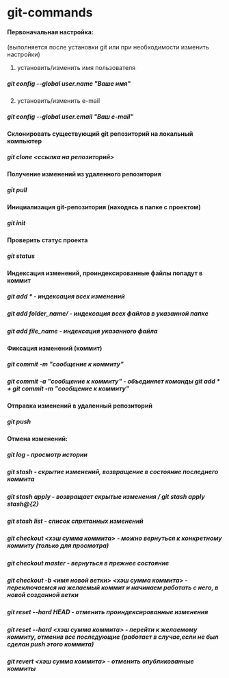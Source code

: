 # git-commands
#### Первоначальная настройка: 
(выполняется после установки git или при необходимости изменить настройки)
1. установить/изменить имя пользователя
##### git config --global user.name "Ваше имя"

2. установить/изменить e-mail
##### git config --global user.email "Ваш e-mail"

#### Склонировать существующий git репозиторий на локальный компьютер
##### git clone <ссылка на репозиторий>

#### Получение изменений из удаленного репозитория
##### git pull

#### Инициализация git-репозитория (находясь в папке с проектом)
##### git  init

#### Проверить статус проекта
##### git status

#### Индексация изменений, проиндексированные файлы попадут в коммит
##### git add * - индексация всех изменений
##### git add folder_name/ - индексация всех файлов в указанной папке
##### git add file_name - индексация указанного файла

#### Фиксация изменений (коммит)
##### git commit -m "сообщение к коммиту" 
##### git commit -a "сообщение к коммиту" - объединяет команды git add * + git commit -m "сообщение к коммиту"

#### Отправка изменений в удаленный репозиторий
##### git push  

#### Отмена изменений:
##### git log - просмотр истории

##### git stash - скрытие изменений, возвращение в состояние последнего коммита
##### git stash apply - возвращает скрытые изменения / git stash apply stash@{2}
##### git stash list - список спрятанных изменений

##### git checkout <хэш сумма коммита> - можно вернуться к конкретному коммиту (только для просмотра)
##### git checkout master - вернуться в прежнее состояние

##### git checkout -b <имя новой ветки> <хэш сумма коммита> - переключаемся на желаемый коммит и начинаем работать с него, в новой созданной ветки
##### git reset --hard HEAD - отменить проиндексированные изменения

##### git reset --hard <хэш сумма коммита> - перейти к желаемому коммиту, отменив все последующие (работает в случае,если не был сделан push этого коммита)

##### git revert <хэш сумма коммита> - отменить опубликованные коммиты

